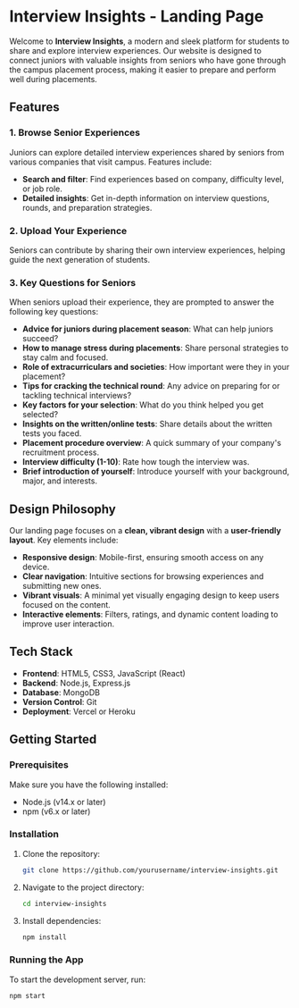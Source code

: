 # Interview Insights - Landing Page

Welcome to **Interview Insights**, a modern and sleek platform for students to share and explore interview experiences. Our website is designed to connect juniors with valuable insights from seniors who have gone through the campus placement process, making it easier to prepare and perform well during placements.

## Features

### 1. Browse Senior Experiences

Juniors can explore detailed interview experiences shared by seniors from various companies that visit campus. Features include:

- **Search and filter**: Find experiences based on company, difficulty level, or job role.
- **Detailed insights**: Get in-depth information on interview questions, rounds, and preparation strategies.

### 2. Upload Your Experience

Seniors can contribute by sharing their own interview experiences, helping guide the next generation of students.

### 3. Key Questions for Seniors

When seniors upload their experience, they are prompted to answer the following key questions:

- **Advice for juniors during placement season**: What can help juniors succeed?
- **How to manage stress during placements**: Share personal strategies to stay calm and focused.
- **Role of extracurriculars and societies**: How important were they in your placement?
- **Tips for cracking the technical round**: Any advice on preparing for or tackling technical interviews?
- **Key factors for your selection**: What do you think helped you get selected?
- **Insights on the written/online tests**: Share details about the written tests you faced.
- **Placement procedure overview**: A quick summary of your company's recruitment process.
- **Interview difficulty (1-10)**: Rate how tough the interview was.
- **Brief introduction of yourself**: Introduce yourself with your background, major, and interests.

## Design Philosophy

Our landing page focuses on a **clean, vibrant design** with a **user-friendly layout**. Key elements include:

- **Responsive design**: Mobile-first, ensuring smooth access on any device.
- **Clear navigation**: Intuitive sections for browsing experiences and submitting new ones.
- **Vibrant visuals**: A minimal yet visually engaging design to keep users focused on the content.
- **Interactive elements**: Filters, ratings, and dynamic content loading to improve user interaction.

## Tech Stack

- **Frontend**: HTML5, CSS3, JavaScript (React)
- **Backend**: Node.js, Express.js
- **Database**: MongoDB
- **Version Control**: Git
- **Deployment**: Vercel or Heroku

## Getting Started

### Prerequisites

Make sure you have the following installed:

- Node.js (v14.x or later)
- npm (v6.x or later)

### Installation

1. Clone the repository:
   ```bash
   git clone https://github.com/yourusername/interview-insights.git
   ```
2. Navigate to the project directory:
   ```bash
   cd interview-insights
   ```
3. Install dependencies:
   ```bash
   npm install
   ```

### Running the App

To start the development server, run:

```bash
npm start
```
